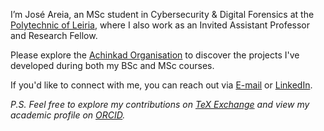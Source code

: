 <!--- ### Halló þarna! 👋 --->

I’m José Areia, an MSc student in Cybersecurity & Digital Forensics at the [Polytechnic of Leiria](https://www.ipleiria.pt/politecnico/institucional/politecnico/), where I also work as an Invited Assistant Professor and Research Fellow.

<!--- My research focuses on the project "SSP WP6 – Stone Sustainable Empower" at the Computer Science and Communication Research Centre. I also teach in the Short Cycle Program of Cybersecurity and Computer Networks. --->

Please explore the [Achinkad Organisation](https://github.com/Achinkad/) to discover the projects I've developed during both my BSc and MSc courses.

If you'd like to connect with me, you can reach out via <a href="mailto:jose.apareia@gmail.com">E-mail</a> or [LinkedIn](https://www.linkedin.com/in/joseareia/).

_P.S. Feel free to explore my contributions on [TeX Exchange](https://tex.stackexchange.com/users/355054/joseareia) and view my academic profile on [ORCID](https://orcid.org/0009-0000-0595-0468)._
